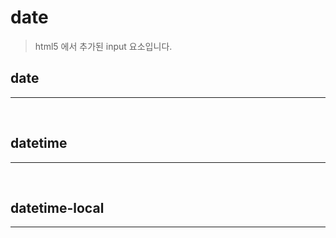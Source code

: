 # date
> html5 에서 추가된 input 요소입니다.


## date
---

<Br>

## datetime
---

<br>

## datetime-local
---

<br>
